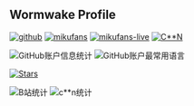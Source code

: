 ## Wormwake Profile

[![github](https://img.shields.io/badge/github-noexcept2005-brightgreen?style=flat-square&logo=github&logoColor=white&labelColor=ff69b4)](https://github.com/noexcept2005)  [![mikufans](https://img.shields.io/badge/Mikufans-Wormwaker-blue?style=flat-square&logo=bilibili&logoColor=white&labelColor=ff69b4)](https://space.bilibili.com/3494361276877525)  [![mikufans-live](https://img.shields.io/badge/MikuLive-Wormwaker-brightblue?style=flat-square&logo=bilibili&logoColor=white&labelColor=ff69b4)](http://live.bilibili.com/31196635)  [![C**N](https://img.shields.io/badge/C**N-Bili_Wormwaker-red.svg)](https://blog.csdn.net/cjz2005) 

![GitHub账户信息统计](https://github-stats.ubrong.com/api?username=noexcept2005&show_icons=true&theme=tokyonight)           ![GitHub账户最常用语言](https://github-stats.ubrong.com/api/top-langs/?username=noexcept2005&layout=compact&theme=tokyonight)

[![Stars](https://img.shields.io/github/stars/noexcept2005/phi-plugin?style=flat-square&color=yellow&label=Star)](../../stargazers)

![B站统计](https://stats.justsong.cn/api/bilibili/?id=3494361276877525&theme=dark)  ![c**n统计](https://stats.justsong.cn/api/csdn/?id=cjz2005&theme=dark)

<!--
**noexcept2005/noexcept2005** is a ✨ _special_ ✨ repository because its `README.md` (this file) appears on your GitHub profile.

Here are some ideas to get you started:

- 🔭 I’m currently working on ...
- 🌱 I’m currently learning ...
- 👯 I’m looking to collaborate on ...
- 🤔 I’m looking for help with ...
- 💬 Ask me about ...
- 📫 How to reach me: ...
- 😄 Pronouns: ...
- ⚡ Fun fact: ...
-->
